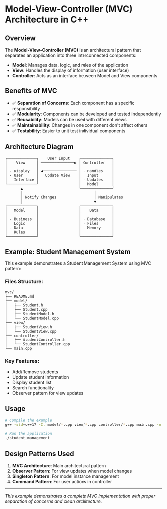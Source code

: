 # Model-View-Controller (MVC) Architecture in C++

## Overview

The **Model-View-Controller (MVC)** is an architectural pattern that separates an application into three interconnected components:

- **Model**: Manages data, logic, and rules of the application
- **View**: Handles the display of information (user interface)
- **Controller**: Acts as an interface between Model and View components

## Benefits of MVC

- ✅ **Separation of Concerns**: Each component has a specific responsibility
- ✅ **Modularity**: Components can be developed and tested independently
- ✅ **Reusability**: Models can be used with different views
- ✅ **Maintainability**: Changes in one component don't affect others
- ✅ **Testability**: Easier to unit test individual components

## Architecture Diagram

```
┌─────────────┐    User Input    ┌──────────────┐
│    View     │ ───────────────▶ │ Controller   │
│             │                  │              │
│ - Display   │ ◀─────────────── │ - Handles    │
│ - User      │   Update View    │   Input      │
│   Interface │                  │ - Updates    │
└─────────────┘                  │   Model      │
       ▲                         └──────────────┘
       │                                │
       │ Notify Changes                 │ Manipulates
       │                                ▼
┌─────────────┐                  ┌──────────────┐
│   Model     │                  │    Data      │
│             │                  │              │
│ - Business  │                  │ - Database   │
│   Logic     │                  │ - Files      │
│ - Data      │                  │ - Memory     │
│   Rules     │                  │              │
└─────────────┘                  └──────────────┘
```

## Example: Student Management System

This example demonstrates a Student Management System using MVC pattern:

### Files Structure:
```
mvc/
├── README.md
├── model/
│   ├── Student.h
│   ├── Student.cpp
│   ├── StudentModel.h
│   └── StudentModel.cpp
├── view/
│   ├── StudentView.h
│   └── StudentView.cpp
├── controller/
│   ├── StudentController.h
│   └── StudentController.cpp
└── main.cpp
```

### Key Features:
- Add/Remove students
- Update student information
- Display student list
- Search functionality
- Observer pattern for view updates

## Usage

```bash
# Compile the example
g++ -std=c++17 -I. model/*.cpp view/*.cpp controller/*.cpp main.cpp -o student_management

# Run the application
./student_management
```

## Design Patterns Used

1. **MVC Architecture**: Main architectural pattern
2. **Observer Pattern**: For view updates when model changes
3. **Singleton Pattern**: For model instance management
4. **Command Pattern**: For user actions in controller

---

*This example demonstrates a complete MVC implementation with proper separation of concerns and clean architecture.*
